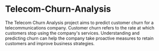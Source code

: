 # Telecom-Churn-Analysis
The Telecom Churn Analysis project aims to predict customer churn for a telecommunications company. Customer churn refers to the rate at which customers stop using the company's services. Understanding and predicting churn can help the company take proactive measures to retain customers and improve business strategies.
